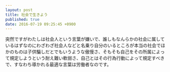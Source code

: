 ```yaml
---
layout: post
title: 社会で生きよう
published: true
date: 2016-07-19 09:25:45 +0900
---
```


突然ですがわたしは社会人という言葉が嫌いで、誰しもなんらかの社会に属しているはずなのにわざわざ社会人などと名乗り自分のいるところが本当の社会でほかのものは子供騙しだとでもいうような傲慢さ、そもそも自己をその所属によって規定しようという耐え難い軟弱さ、自己とはその行為行動によって規定すべきで、すなわち導かれる最適な言葉は労働者なのです。

